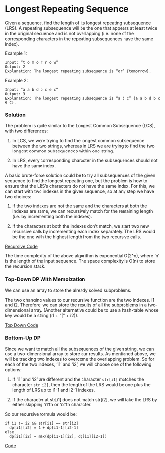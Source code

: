 # Longest Repeating Sequence

Given a sequence, find the length of its longest repeating subsequence (LRS). A repeating subsequence will be the one that appears at least twice in the original sequence and is not overlapping (i.e. none of the corresponding characters in the repeating subsequences have the same index).

Example 1:

```
Input: “t o m o r r o w”
Output: 2
Explanation: The longest repeating subsequence is “or” {tomorrow}.
```

Example 2:

```
Input: “a a b d b c e c”
Output: 3
Explanation: The longest repeating subsequence is “a b c” {a a b d b c e c}.
```

### Solution

The problem is quite similar to the Longest Common Subsequence (LCS), with two differences:

1. In LCS, we were trying to find the longest common subsequence between the two strings, whereas in LRS we are trying to find the two longest common subsequences within one string.

2. In LRS, every corresponding character in the subsequences should not have the same index.

A basic brute-force solution could be to try all subsequences of the given sequence to find the longest repeating one, but the problem is how to ensure that the LRS’s characters do not have the same index. For this, we can start with two indexes in the given sequence, so at any step we have two choices:

1. If the two indexes are not the same and the characters at both the indexes are same, we can recursively match for the remaining length (i.e. by incrementing both the indexes).

2. If the characters at both the indexes don’t match, we start two new recursive calls by incrementing each index separately. The LRS would be the one with the highest length from the two recursive calls.

[Recursive Code](../Longest-Repeating-Subsequence/lrs-recursive.js)

The time complexity of the above algorithm is exponential O(2^n), where ‘n’ is the length of the input sequence. The space complexity is O(n) to store the recursion stack.

### Top-Down DP With Memoization

We can use an array to store the already solved subproblems.

The two changing values to our recursive function are the two indexes, i1 and i2. Therefore, we can store the results of all the subproblems in a two-dimensional array. (Another alternative could be to use a hash-table whose key would be a string (i1 + “|” + i2)).

[Top Down Code](../Longest-Repeating-Subsequence/lrs-topdown.js)

### Bottom-Up DP

Since we want to match all the subsequences of the given string, we can use a two-dimensional array to store our results. As mentioned above, we will be tracking two indexes to overcome the overlapping problem. So for each of the two indexes, ‘i1’ and ‘i2’, we will choose one of the following options:

1. If ‘i1’ and ‘i2’ are different and the character `str[i1]` matches the character `str[i2]`, then the length of the LRS would be one plus the length of LRS up to i1-1 and i2-1 indexes.

2. If the character at str[i1] does not match str[i2], we will take the LRS by either skipping 'i1’th or 'i2’th character.

So our recursive formula would be:

```
if i1 != i2 && str[i1] == str[i2]
  dp[i1][i2] = 1 + dp[i1-1][i2-1]
else
  dp[i1][i2] = max(dp[i1-1][i2], dp[i1][i2-1])
```

[Code](../Longest-Repeating-Subsequence/lrs-bottomup.js)
